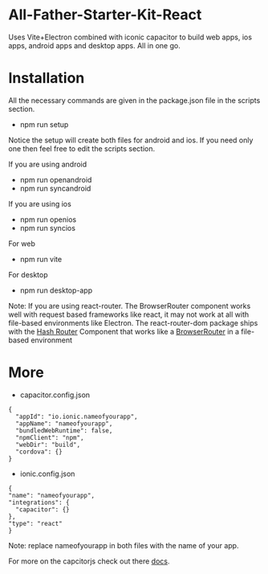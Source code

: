 # All-Father-Starter-Kit-React
Uses Vite+Electron combined with iconic capacitor to build web apps, ios apps, android apps and desktop apps. All in one go.


# Installation
All the necessary commands are given in the package.json file in the scripts section.
  - npm run setup

Notice the setup will create both files for android and ios. If you need only one then feel free to edit the scripts section.

If you are using android 
  - npm run openandroid
  - npm run syncandroid

If you are using ios
  - npm run openios
  - npm run syncios

For web
  - npm run vite

For desktop
  - npm run desktop-app

Note: If you are using react-router. The BrowserRouter component works well with request based frameworks like react, it may not work at all with file-based environments like Electron. The react-router-dom package ships with the [Hash Router](https://v5.reactrouter.com/web/api/HashRouter) Component that works like a [BrowserRouter](https://v5.reactrouter.com/web/api/BrowserRouter) in a file-based environment


# More
  - capacitor.config.json
  ```
  {
    "appId": "io.ionic.nameofyourapp",
    "appName": "nameofyourapp",
    "bundledWebRuntime": false,
    "npmClient": "npm",
    "webDir": "build",
    "cordova": {}
  }
  ```
  
  - ionic.config.json
  ```
  {
  "name": "nameofyourapp",
  "integrations": {
    "capacitor": {}
  },
  "type": "react"
  }
  ```
  
  Note: replace nameofyourapp in both files with the name of your app.
  
  For more on the capcitorjs check out there [docs](https://capacitorjs.com/docs).
